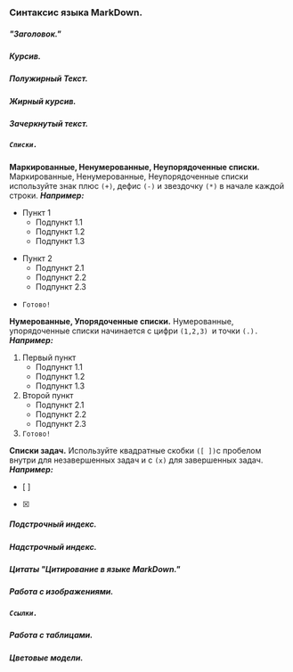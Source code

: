 ### Синтаксис языка MarkDown.

##### "Заголовок."

##### *Курсив.* 

##### **Полужирный Текст.**

##### ***Жирный курсив.***

##### Зачеркнутый текст.

##### `Списки.`
**Маркированные, Ненумерованные, Неупорядоченные списки.**
Маркированные, Ненумерованные, Неупорядоченные списки используйте знак плюс `(+)`, дефис `(-)` и звездочку `(*)` в начале каждой строки. 
***Например:***
- Пункт 1 
  * Подпункт 1.1
  * Подпункт 1.2
  * Подпункт 1.3
* Пункт 2
  - Подпункт 2.1
  - Подпункт 2.2
  - Подпункт 2.3
- `Готово! `

**Нумерованные, Упорядоченные списки.**
Нумерованные, упорядоченные списки начинается с цифри `(1,2,3) `и точки `(.).`
***Например:***
 1. Первый пункт 
    * Подпункт 1.1 
    * Подпункт 1.2
    * Подпункт 1.3
2. Второй пункт
    - Подпункт 2.1
    - Подпункт 2.2
    - Подпункт 2.3
3. `Готово! `    

**Списки задач.**
Используйте квадратные скобки `([ ])`с пробелом внутри для незавершенных задач и с `(x)` для завершенных задач.
***Например:***
- [ ]
- [x]

##### Подстрочный индекс.

##### Надстрочный индекс.

##### Цитаты "Цитирование в языке MarkDown."

##### Работа с изображениями.

##### `Ссылки.`

##### Работа с таблицами.

##### Цветовые модели.